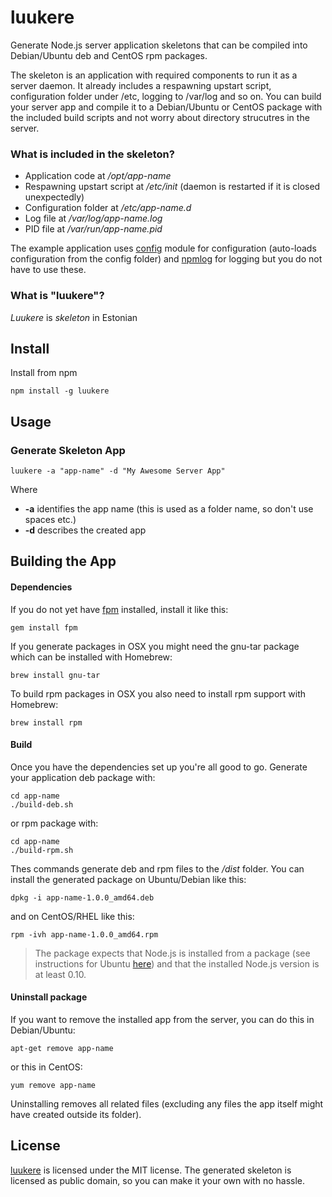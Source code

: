 # luukere

Generate Node.js server application skeletons that can be compiled into Debian/Ubuntu deb and CentOS rpm packages.

The skeleton is an application with required components to run it as a server daemon. It already includes a respawning upstart script, configuration folder under /etc, logging to /var/log and so on. You can build your server app and compile it to a Debian/Ubuntu or CentOS package with the included build scripts and not worry about directory strucutres in the server.

### What is included in the skeleton?

  * Application code at */opt/app-name*
  * Respawning upstart script at */etc/init* (daemon is restarted if it is closed unexpectedly)
  * Configuration folder at */etc/app-name.d*
  * Log file at */var/log/app-name.log*
  * PID file at */var/run/app-name.pid*

The example application uses [config](http://npmjs.org/package/config) module for configuration (auto-loads configuration from the config folder) and [npmlog](http://npmjs.org/package/npmlog) for logging but you do not have to use these.

### What is "luukere"?

*Luukere* is *skeleton* in Estonian

## Install

Install from npm

    npm install -g luukere

## Usage

### Generate Skeleton App

    luukere -a "app-name" -d "My Awesome Server App"

Where

  * **-a** identifies the app name (this is used as a folder name, so don't use spaces etc.)
  * **-d** describes the created app

## Building the App

#### Dependencies

If you do not yet have [fpm](https://github.com/jordansissel/fpm) installed, install it like this:

    gem install fpm

If you generate packages in OSX you might need the gnu-tar package which can be installed with Homebrew:

    brew install gnu-tar

To build rpm packages in OSX you also need to install rpm support with Homebrew:

    brew install rpm

#### Build

Once you have the dependencies set up you're all good to go. Generate your application deb package with:

    cd app-name
    ./build-deb.sh

or rpm package with:

    cd app-name
    ./build-rpm.sh

Thes commands generate deb and rpm files to the */dist* folder. You can install the generated package on Ubuntu/Debian like this:

    dpkg -i app-name-1.0.0_amd64.deb

and on CentOS/RHEL like this:

    rpm -ivh app-name-1.0.0_amd64.rpm

> The package expects that Node.js is installed from a package (see instructions for Ubuntu [here](https://github.com/joyent/node/wiki/installing-node.js-via-package-manager#debian-and-ubuntu-based-linux-distributions)) and that the installed Node.js version is at least 0.10.

#### Uninstall package

If you want to remove the installed app from the server, you can do this in Debian/Ubuntu:

    apt-get remove app-name

or this in CentOS:

    yum remove app-name

Uninstalling removes all related files (excluding any files the app itself might have created outside its folder).

## License

[luukere](https://www.npmjs.com/package/luukere) is licensed under the MIT license. The generated skeleton is licensed as public domain, so you can make it your own with no hassle.